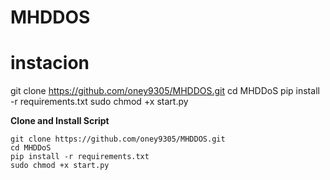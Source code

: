 # MHDDOS


# instacion
git clone https://github.com/oney9305/MHDDOS.git
cd MHDDoS
pip install -r requirements.txt
sudo chmod +x start.py

**Clone and Install Script**

```shell script
git clone https://github.com/oney9305/MHDDOS.git
cd MHDDoS
pip install -r requirements.txt
sudo chmod +x start.py
```
